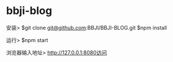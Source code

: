 # bbji-blog

安装>
$git clone git@github.com:BBJI/BBJI-BLOG.git
$npm install

运行>
$npm start

浏览器输入地址>
http://127.0.0.1:8080访问

